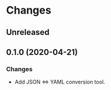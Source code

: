
Changes
=======

Unreleased
----------

0.1.0 (2020-04-21)
---------------------

### Changes

* Add JSON <=> YAML conversion tool.
